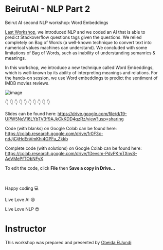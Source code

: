# BeirutAI - NLP Part 2

Beirut AI second NLP workshop: Word Embeddings

[Last Workshop](https://github.com/cityai/technical-workshops/tree/master/IntroNLP), we introduced NLP and we coded an AI that is able to predict Stackoverflow questions tags given the questions. We relied completely on Bag of Words (a well-known technique to convert text into numerical values machines can understand). We concluded with some limitations of Bag of Words, such as inability of understanding semanrics & meanings.

In this workshop, we introduce a new technique called Word Embeddings, which is well-known by its ability of interpreting meanings and relations. For the hands-on session, we use Word embeddings to predict the sentiment of IMDB movies reviews.

![image](https://user-images.githubusercontent.com/9033365/52856126-37713980-312c-11e9-881a-d05b0e488503.png)



👇	👇	👇	👇	👇	👇	👇  👇	👇	👇	

Slides can be found here: https://drive.google.com/file/d/19-UPW5NeV16LYbTV3f9AJkCkKDD4qzRz/view?usp=sharing

Code (with blanks) on Google Colab can be found here: https://colab.research.google.com/drive/1r0F3c-ndJjCijHdEnVmKhi4GPFu_Zkkb

Complete code (with solutions) on Google Colab can be found here: https://colab.research.google.com/drive/1Devsm-PdvPKmTXnvS-AeVMePfTObNFyX

To edit the code, click **File** then **Save a copy in Drive…**
<br/><br/><br/>


Happy coding 💻 

Live Love AI 😍 

Live Love NLP 😍



# Instructor
This workshop was prepared and presented by [Obeida ElJundi](https://www.linkedin.com/in/obeidaeljundi/)
